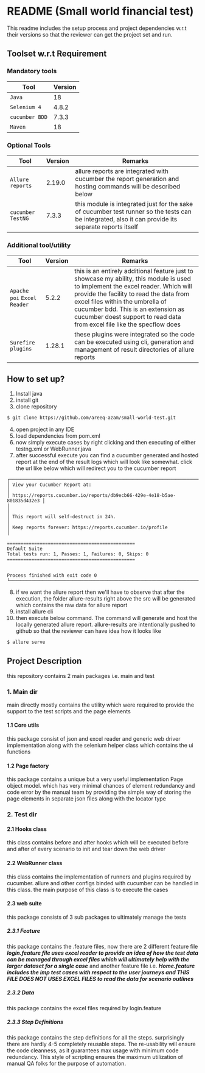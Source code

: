 # README (Small world financial test)

This readme includes the setup process and project dependencies w.r.t their versions so that the reviewer can get the project set and run.

## Toolset w.r.t Requirement
### Mandatory tools

| Tool            | Version |
|-----------------|---------|
| `Java`          | 18      |
| `Selenium 4`    | 4.8.2   |
| `cucumber BDD`  | 7.3.3   |
| `Maven`         | 18      |


### Optional Tools
| Tool              | Version | Remarks                                                                                                                                             |
|-------------------|---------|-----------------------------------------------------------------------------------------------------------------------------------------------------|
| `Allure reports`  | 2.19.0  | allure reports are integrated with cucumber the report generation and hosting commands will be described below                                      |
| `cucumber TestNG` | 7.3.3   | this module is integrated just for the sake of cucumber test runner so the tests can be integrated, also it can provide its separate reports itself |
### Additional tool/utility
| Tool                              | Version | Remarks                                                                                                                                                                                                                                                                                                                          |
|-----------------------------------|--------|----------------------------------------------------------------------------------------------------------------------------------------------------------------------------------------------------------------------------------------------------------------------------------------------------------------------------------|
| `Apache poi` `Excel Reader`       | 5.2.2  | this is an entirely additional feature just to showcase my ability, this module is used to implement the excel reader. Which will provide the facility to read the data from excel files within the umbrella of cucumber bdd. This is an extension as cucumber doest support to read data from excel file like the specflow does |
| `Surefire plugins`                | 1.28.1 | these plugins were integrated so the code can be executed using cli, generation and management of result directories of allure reports                                                                                                                                                                                           |

## How to set up?

1. Install java
2. install git
3. clone repository 
```sh
$ git clone https://github.com/areeq-azam/small-world-test.git
```
4. open project in any IDE
5. load dependencies from pom.xml
6. now simply execute cases by right clicking and then executing of either testng.xml or WebRunner.java
7. after successful execute you can find a cucumber generated and hosted report at the end of the result logs which will look like somewhat. click the url like below which will redirect you to the cucumber report
``` text
┌──────────────────────────────────────────────────────────────────────────┐
│ View your Cucumber Report at:                                            │
│ https://reports.cucumber.io/reports/db9ecb66-429e-4e18-b5ae-801835d432e3 │
│                                                                          │
│ This report will self-destruct in 24h.                                   │
│ Keep reports forever: https://reports.cucumber.io/profile                │

===============================================
Default Suite
Total tests run: 1, Passes: 1, Failures: 0, Skips: 0
===============================================


Process finished with exit code 0
└──────────────────────────────────────────────────────────────────────────┘
```
8. if we want the allure report then we'll have to observe that after the execution, the folder allure-results right above the src will be generated which contains the raw data for allure report
9. install allure cli
10. then execute below command. The command will generate and host the locally generated allure report. allure-results are intentionally pushed to github so that the reviewer can have idea how it looks like
```sh
$ allure serve
```

## Project Description
this repository contains 2 main packages i.e. main and test
### 1. Main dir
main directly mostly contains the utility which were required to provide the support to the test scripts and the page elements
#### 1.1 Core utils
this package consist of json and excel reader and generic web driver implementation along with the selenium helper class which contains the ui functions
#### 1.2 Page factory
this package contains a unique but a very useful implementation Page object model. which has very minimal chances of element redundancy and code error by the manual team by providing the simple way of storing the page elements in separate json files along with the locator type
### 2. Test dir
#### 2.1 Hooks class
this class contains before and after hooks which will be executed before and after of every scenario to init and tear down the web driver
#### 2.2 WebRunner class
this class contains the implementation of runners and plugins required by cucumber. allure and other configs binded with cucumber can be handled in this class. the main purpose of this class is to execute the cases
#### 2.3 web suite
this package consists of 3 sub packages to ultimately manage the tests
##### 2.3.1 Feature
this package contains the .feature files, now there are 2 different feature file ***login.feature file uses excel reader to provide an idea of how the test data can be managed through excel files which will ultimately help with the larger dataset for a single case*** and another feature file i.e. ***Home.feature includes the imp test cases with respect to the user journeys and THIS FILE DOES NOT USES EXCEL FILES to read the data for scenario outlines***
##### 2.3.2 Data
this package contains the excel files required by login.feature
##### 2.3.3 Step Definitions
this package contains the step definitions for all the steps. surprisingly there are hardly 4-5 completely reusable steps. The re-usability will ensure the code cleanness, as it guarantees max usage with minimum code redundancy. This style of scripting ensures the maximum utilization of manual QA folks for the purpose of automation.
